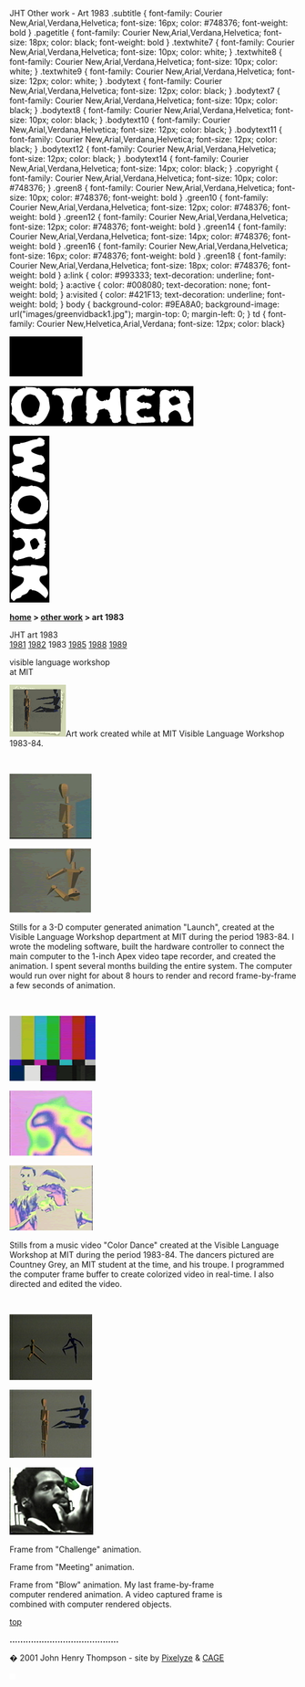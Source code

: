  JHT Other work - Art 1983 .subtitle { font-family: Courier New,Arial,Verdana,Helvetica; font-size: 16px; color: #748376; font-weight: bold } .pagetitle { font-family: Courier New,Arial,Verdana,Helvetica; font-size: 18px; color: black; font-weight: bold } .textwhite7 { font-family: Courier New,Arial,Verdana,Helvetica; font-size: 10px; color: white; } .textwhite8 { font-family: Courier New,Arial,Verdana,Helvetica; font-size: 10px; color: white; } .textwhite9 { font-family: Courier New,Arial,Verdana,Helvetica; font-size: 12px; color: white; } .bodytext { font-family: Courier New,Arial,Verdana,Helvetica; font-size: 12px; color: black; } .bodytext7 { font-family: Courier New,Arial,Verdana,Helvetica; font-size: 10px; color: black; } .bodytext8 { font-family: Courier New,Arial,Verdana,Helvetica; font-size: 10px; color: black; } .bodytext10 { font-family: Courier New,Arial,Verdana,Helvetica; font-size: 12px; color: black; } .bodytext11 { font-family: Courier New,Arial,Verdana,Helvetica; font-size: 12px; color: black; } .bodytext12 { font-family: Courier New,Arial,Verdana,Helvetica; font-size: 12px; color: black; } .bodytext14 { font-family: Courier New,Arial,Verdana,Helvetica; font-size: 14px; color: black; } .copyright { font-family: Courier New,Arial,Verdana,Helvetica; font-size: 10px; color: #748376; } .green8 { font-family: Courier New,Arial,Verdana,Helvetica; font-size: 10px; color: #748376; font-weight: bold } .green10 { font-family: Courier New,Arial,Verdana,Helvetica; font-size: 12px; color: #748376; font-weight: bold } .green12 { font-family: Courier New,Arial,Verdana,Helvetica; font-size: 12px; color: #748376; font-weight: bold } .green14 { font-family: Courier New,Arial,Verdana,Helvetica; font-size: 14px; color: #748376; font-weight: bold } .green16 { font-family: Courier New,Arial,Verdana,Helvetica; font-size: 16px; color: #748376; font-weight: bold } .green18 { font-family: Courier New,Arial,Verdana,Helvetica; font-size: 18px; color: #748376; font-weight: bold } a:link { color: #993333; text-decoration: underline; font-weight: bold; } a:active { color: #008080; text-decoration: none; font-weight: bold; } a:visited { color: #421F13; text-decoration: underline; font-weight: bold; } body { background-color: #9EA8A0; background-image: url("images/greenvidback1.jpg"); margin-top: 0; margin-left: 0; } td { font-family: Courier New,Helvetica,Arial,Verdana; font-size: 12px; color: black}  

  

![](images/johnhenry1.gif)

![](images/tin_other.gif)

![](images/tin_work.gif)

**[home](index.html) > [other work](otherwork.html) > art 1983**

JHT art 1983  
[1981](art1981.html) [1982](art1982.html) 1983 [1985](art1985.html) [1988](art1988.html) [1989](art1989.html)

visible language workshop  
at MIT

![](images/art83t2.gif)Art work created while at MIT Visible Language Workshop 1983-84.

  

 

![](images/3d_man_mini.gif)

![](images/3d_man_launch_mini.gif)

Stills for a 3-D computer generated animation "Launch", created at the Visible Language Workshop department at MIT during the period 1983-84. I wrote the modeling software, built the hardware controller to connect the main computer to the 1-inch Apex video tape recorder, and created the animation. I spent several months building the entire system. The computer would run over night for about 8 hours to render and record frame-by-frame a few seconds of animation.

 

![](images/colorbars_mini.gif)

![](images/color_dance_mini.gif)

![](images/color_dance_face_mini.gif)

Stills from a music video "Color Dance" created at the Visible Language Workshop at MIT during the period 1983-84. The dancers pictured are Countney Grey, an MIT student at the time, and his troupe. I programmed the computer frame buffer to create colorized video in real-time. I also directed and edited the video.

 

![](images/3dmeeting_03_mini.jpg)

![](images/3dtouch_01_mini.jpg)

![](images/3dblowing_mini.jpg)

Frame from "Challenge" animation.

Frame from "Meeting" animation.

Frame from "Blow" animation. My last frame-by-frame  
computer rendered animation. A video captured frame is  
combined with computer rendered objects.  

[top](#topofpage)

**.........................................**

� 2001 John Henry Thompson - site by [Pixelyze](http://www.pixelyze.com/) & [CAGE](http://www.cage.nl/)

![](images/spacer.gif)